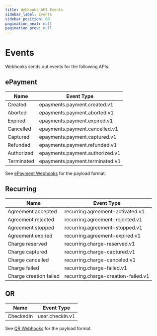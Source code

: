 ```yaml
---
title: Webhooks API Events
sidebar_label: Events
sidebar_position: 60
pagination_next: null
pagination_prev: null
---
```


# Events

Webhooks sends out events for the following APIs.

## ePayment

| Name       | Event Type                      |
| ---------- | ------------------------------- |
| Created    | epayments.payment.created.v1    |
| Aborted    | epayments.payment.aborted.v1    |
| Expired    | epayments.payment.expired.v1    |
| Cancelled  | epayments.payment.cancelled.v1  |
| Captured   | epayments.payment.captured.v1   |
| Refunded   | epayments.payment.refunded.v1   |
| Authorized | epayments.payment.authorized.v1 |
| Terminated | epayments.payment.terminated.v1 |

See [ePayment Webhooks](https://developer.vippsmobilepay.com/docs/APIs/epayment-api/features/webhooks) for the payload format.

## Recurring

| Name                   | Event Type                           |
| ---------------------- | ------------------------------------ |
| Agreement accepted     | recurring.agreement-activated.v1     |
| Agreement rejected     | recurring.agreement-rejected.v1      |
| Agreement stopped      | recurring.agreement-stopped.v1       |
| Agreement expired      | recurring.agreement-expired.v1       |
| Charge reserved        | recurring.charge-reserved.v1         |
| Charge captured        | recurring.charge-captured.v1         |
| Charge cancelled       | recurring.charge-canceled.v1         |
| Charge failed          | recurring.charge-failed.v1           |
| Charge creation failed | recurring.charge-creation-failed.v1  |

## QR

| Name       | Event Type                      |
| ---------- | ------------------------------- |
| CheckedIn  | user.checkin.v1                 |

See [QR Webhooks](https://developer.vippsmobilepay.com/docs/APIs/qr-api/vipps-qr-api-webhooks/) for the payload format.
